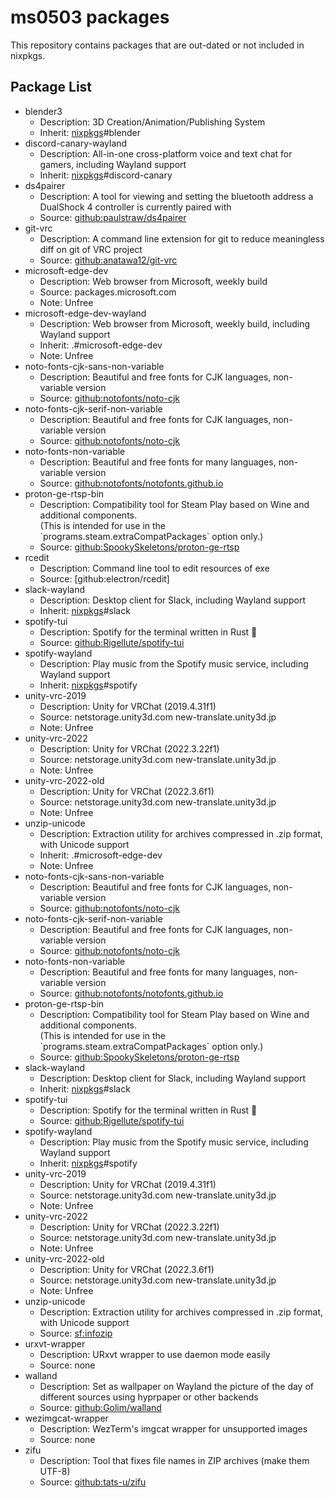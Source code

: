 # ms0503 packages

This repository contains packages that are out-dated or not included in nixpkgs.

## Package List

- blender3
  - Description: 3D Creation/Animation/Publishing System
  - Inherit: [nixpkgs]\#blender
- discord-canary-wayland
  - Description: All-in-one cross-platform voice and text chat for gamers,
    including Wayland support
  - Inherit: [nixpkgs]\#discord-canary
- ds4pairer
  - Description: A tool for viewing and setting the bluetooth address a
    DualShock 4 controller is currently paired with
  - Source: [github:paulstraw/ds4pairer]
- git-vrc
  - Description: A command line extension for git to reduce meaningless diff on
    git of VRC project
  - Source: [github:anatawa12/git-vrc]
- microsoft-edge-dev
  - Description: Web browser from Microsoft, weekly build
  - Source: packages.microsoft.com
  - Note: Unfree
- microsoft-edge-dev-wayland
  - Description:
    Web browser from Microsoft, weekly build, including Wayland support
  - Inherit:
    .\#microsoft-edge-dev
  - Note:
    Unfree
- noto-fonts-cjk-sans-non-variable
  - Description:
    Beautiful and free fonts for CJK languages, non-variable version
  - Source:
    [github:notofonts/noto-cjk]
- noto-fonts-cjk-serif-non-variable
  - Description:
    Beautiful and free fonts for CJK languages, non-variable version
  - Source:
    [github:notofonts/noto-cjk]
- noto-fonts-non-variable
  - Description:
    Beautiful and free fonts for many languages, non-variable version
  - Source:
    [github:notofonts/notofonts.github.io]
- proton-ge-rtsp-bin
  - Description:
    Compatibility tool for Steam Play based on Wine and additional components.  
    (This is intended for use in the \`programs.steam.extraCompatPackages\`
    option only.)
  - Source:
    [github:SpookySkeletons/proton-ge-rtsp]
- rcedit
  - Description:
    Command line tool to edit resources of exe
  - Source:
    [github:electron/rcedit]
- slack-wayland
  - Description:
    Desktop client for Slack, including Wayland support
  - Inherit:
    [nixpkgs]\#slack
- spotify-tui
  - Description:
    Spotify for the terminal written in Rust 🚀
  - Source:
    [github:Rigellute/spotify-tui]
- spotify-wayland
  - Description:
    Play music from the Spotify music service, including Wayland support
  - Inherit:
    [nixpkgs]\#spotify
- unity-vrc-2019
  - Description:
    Unity for VRChat (2019.4.31f1)
  - Source:
    netstorage.unity3d.com
    new-translate.unity3d.jp
  - Note:
    Unfree
- unity-vrc-2022
  - Description:
    Unity for VRChat (2022.3.22f1)
  - Source:
    netstorage.unity3d.com
    new-translate.unity3d.jp
  - Note:
    Unfree
- unity-vrc-2022-old
  - Description:
    Unity for VRChat (2022.3.6f1)
  - Source:
    netstorage.unity3d.com
    new-translate.unity3d.jp
  - Note:
    Unfree
- unzip-unicode
  - Description:
    Extraction utility for archives compressed in .zip format, with Unicode
    support
  - Inherit: .\#microsoft-edge-dev
  - Note: Unfree
- noto-fonts-cjk-sans-non-variable
  - Description: Beautiful and free fonts for CJK languages, non-variable
    version
  - Source: [github:notofonts/noto-cjk]
- noto-fonts-cjk-serif-non-variable
  - Description: Beautiful and free fonts for CJK languages, non-variable
    version
  - Source: [github:notofonts/noto-cjk]
- noto-fonts-non-variable
  - Description: Beautiful and free fonts for many languages, non-variable
    version
  - Source: [github:notofonts/notofonts.github.io]
- proton-ge-rtsp-bin
  - Description: Compatibility tool for Steam Play based on Wine and additional
    components.\
    (This is intended for use in the
    \`programs.steam.extraCompatPackages\` option only.)
  - Source: [github:SpookySkeletons/proton-ge-rtsp]
- slack-wayland
  - Description: Desktop client for Slack, including Wayland support
  - Inherit: [nixpkgs]\#slack
- spotify-tui
  - Description: Spotify for the terminal written in Rust 🚀
  - Source: [github:Rigellute/spotify-tui]
- spotify-wayland
  - Description: Play music from the Spotify music service, including Wayland
    support
  - Inherit: [nixpkgs]\#spotify
- unity-vrc-2019
  - Description: Unity for VRChat (2019.4.31f1)
  - Source: netstorage.unity3d.com new-translate.unity3d.jp
  - Note: Unfree
- unity-vrc-2022
  - Description: Unity for VRChat (2022.3.22f1)
  - Source: netstorage.unity3d.com new-translate.unity3d.jp
  - Note: Unfree
- unity-vrc-2022-old
  - Description: Unity for VRChat (2022.3.6f1)
  - Source: netstorage.unity3d.com new-translate.unity3d.jp
  - Note: Unfree
- unzip-unicode
  - Description: Extraction utility for archives compressed in .zip format, with
    Unicode support
  - Source: [sf:infozip]
- urxvt-wrapper
  - Description: URxvt wrapper to use daemon mode easily
  - Source: none
- walland
  - Description: Set as wallpaper on Wayland the picture of the day of different
    sources using hyprpaper or other backends
  - Source: [github:Golim/walland]
- wezimgcat-wrapper
  - Description: WezTerm's imgcat wrapper for unsupported images
  - Source: none
- zifu
  - Description: Tool that fixes file names in ZIP archives (make them UTF-8)
  - Source: [github:tats-u/zifu]

[github:anatawa12/git-vrc]: https://github.com/anatawa12/git-vrc
[github:golim/walland]: https://github.com/Golim/walland
[github:notofonts/noto-cjk]: https://github.com/notofonts/noto-cjk
[github:notofonts/notofonts.github.io]: https://github.com/notofonts/notofonts.github.io
[github:paulstraw/ds4pairer]: https://github.com/paulstraw/ds4pairer
[github:rigellute/spotify-tui]: https://github.com/Rigellute/spotify-tui
[github:spookyskeletons/proton-ge-rtsp]: https://github.com/SpookySkeletons/proton-ge-rtsp
[github:tats-u/zifu]: https://github.com/tats-u/zifu
[nixpkgs]: https://github.com/NixOS/nixpkgs
[sf:infozip]: https://sourceforge.net/projects/infozip
